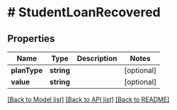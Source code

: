 # # StudentLoanRecovered

## Properties

Name | Type | Description | Notes
------------ | ------------- | ------------- | -------------
**planType** | **string** |  | [optional]
**value** | **string** |  | [optional]

[[Back to Model list]](../../README.md#models) [[Back to API list]](../../README.md#endpoints) [[Back to README]](../../README.md)
